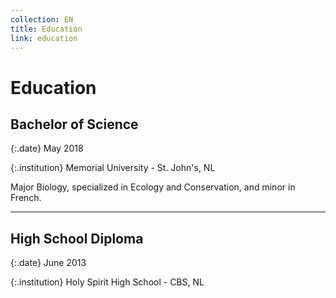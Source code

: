 ```yaml
---
collection: EN
title: Education
link: education
---
```


# Education

## Bachelor of Science

{:.date}
May 2018

{:.institution}
Memorial University - St. John's, NL

Major Biology, specialized in Ecology and Conservation, and minor in French.

---

## High School Diploma
{:.date}
June 2013

{:.institution}
Holy Spirit High School - CBS, NL

